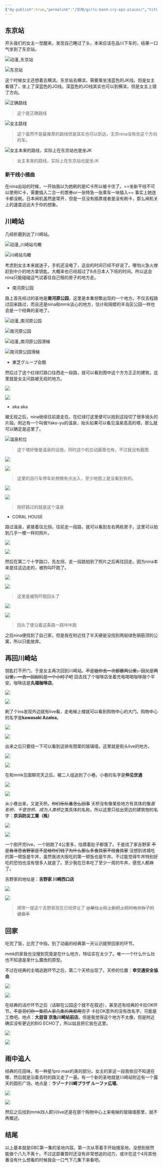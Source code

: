 ```yaml
---
{"dg-publish":true,"permalink":"/实用/girls-band-cry-ep1-places/","title":"GBC第一话 圣地考究（非完整版）","tags":["动漫"],"created":"2024-04-06 12:15","updated":"2024-04-17 21:25"}
---
```



## 东京站

开头我们的女主一觉醒来，发现自己睡过了头，本来应该在品川下车的，结果一口气坐到了东京站。

![动漫_东京站](https://s2.loli.net/2024/04/06/6UztbIYnxNgcQHE.jpg)

![东京站](http://cdn.sallyn.site/%E4%B8%9C%E4%BA%AC%E7%AB%99.png)

这个时候女主还想着去横滨。东京站去横滨，需要乘坐浅蓝色的JK线。但是女主看错了，坐上了深蓝色的JO线。深蓝色的JO线其实也可以到横滨，但是女主上错了方向。

![正确路线](https://s2.loli.net/2024/04/06/p38lsN96vZuCOmW.png)

> 这个是正确路线 

![女主路线](https://s2.loli.net/2024/04/06/XA5UvgMN9JKufdY.png)

> 这个虽然不是最推荐的路线但是其实也可以到达，无奈nina没有坐这个方向的车。

![女主本来的路线，实际上在东京站也是坐JK](https://s2.loli.net/2024/04/06/rcF4NOAMejuQ3fa.jpg)

> 女主本来的路线，实际上在东京站也是坐JK

### 新干线小插曲

在nina出站的时候，一开始我以为她刷的是IC卡所以被卡住了。==坐新干线不可以使用IC卡，需要插入二合一的票券or一张特急一张乘车一块插入== 事实上她连卡都没刷。日本闸机虽然是常开，但是一旦没有插票或者是没有刷卡，那么闸机关上的速度远远大于你的想象。

## 川崎站

几经折磨到达了川崎站。

![动漫_川崎站鸟瞰](https://s2.loli.net/2024/04/06/o9MVXFjrCANYDGe.jpg)

![川崎站鸟瞰](https://s2.loli.net/2024/04/06/JIAt7qCY4alZRWV.png)

考虑到女主本来就迷子，手机还没电了，这会的时间已经不好说了。哪怕火急火燎赶到中介的地方拿钥匙，大概率也已经超过了8点日本人下班的时间。所以这会nina只能碰碰运气试着往自己租的房子的地方走。

- 南河原公园

路上首先经过的圣地是**南河原公园**，这里是本集频繁出现的一个地方。不仅去程路过回来路过，而且还是nina和mmk谈心的地方，估计和隔壁的丰岛区公园一样也会是一个经典的圣地了。

![动漫_南河原公园](https://s2.loli.net/2024/04/06/fLG4Qj5bTJaD9cY.jpg)

![南河原公园](https://s2.loli.net/2024/04/06/1TnzXEi65AY4KU2.png)

![动漫_南河原公园滑梯](https://s2.loli.net/2024/04/06/VAqPuvZpSi5RDlc.jpg)

![南河原公园滑梯](https://s2.loli.net/2024/04/06/fFkmxO2yMtHZcu3.png)

- 東芝グループ会館

然后过了这个红绿灯路口往西走一段路，就可以看到图中这个方方正正的建筑，这里就是女主问路被无视的地方。

![](https://s2.loli.net/2024/04/06/cCFgs4iQdXSAPVY.jpg)

![](https://s2.loli.net/2024/04/06/c7XgS25UlILtC9n.png)

- aka aka

被无视之后，nina继续往前直走在。在红绿灯这里便可以拍到这段切了很多镜头的片段。附近有一个叫做Yako-yu的温泉，抬头如果可以看见温泉高高的塔，那么就可以确定是这里了。

![温泉机位](https://s2.loli.net/2024/04/06/C6OnHJgERiAbLeD.png)

> 这个塔好像是温泉的设施，同时这个机位动画里也有，不过我没有截图

![](https://s2.loli.net/2024/04/06/JmOewxqjrHVgs3z.jpg)

![](https://s2.loli.net/2024/04/06/ubLy8zJfMYWmZjp.png)

> 这里的自行车停车处稍微有点出入，至少地图上是没看到有的。

![](https://s2.loli.net/2024/04/06/armJ7IRG4UsN3gA.jpg)

![](https://s2.loli.net/2024/04/06/uUHSsXpDqjYZfaR.png)

> 刚好路过的就是这个温泉

- CORAL HOUSE

路过温泉，紧接着往北拐。往前走一段路，就可以看到左右两栋房子。这里可以拍到几乎一模一样的照片。

![](https://s2.loli.net/2024/04/06/1bdBpw9zu5j4FcX.png)

![](https://s2.loli.net/2024/04/06/i6COcS2XdNhAJum.png)

然后在第二个十字路口，先左拐，走一段路拍到了照片之后再往回走。因为nina本来是往这边走的，被狗叫吓跑了。

![](https://s2.loli.net/2024/04/06/2SzAtaI7u8ZMLv6.jpg)

![](https://s2.loli.net/2024/04/06/apdwebkrZPCIoMx.png)

> 这里是被狗吓跑回头了

![](https://s2.loli.net/2024/04/06/qbrN8lGJK9VgUaD.jpg)

![](https://s2.loli.net/2024/04/06/lVafO96jIoN53rk.png)

> 回头了便沿着这条路一路咔咔跑

之后nina便找到了自己家，但是我在附近找了半天硬是没找到两层绿色钢筋顶的公寓，所以只能放弃。

## 再回川崎站

钥匙打不开门，于是女主再次回到川崎站。~~不是姐你去一次都要两公里，回又是两公里，一去一回起码是一个小时了吧~~ 回去找了个咖啡店坐着充电喝喝咖啡报个平安。咖啡店是**丸福咖啡店**。

![](https://s2.loli.net/2024/04/06/UENPQ6sj7AT82dM.jpg)

![](https://s2.loli.net/2024/04/06/KULj319hQyxYE2v.png)

刷了个ins发现外边就有live看，走电梯上楼就可以看到购物中心的大门。购物中心的名字是**kawasaki Azalea**。

![](https://s2.loli.net/2024/04/06/vwbFQ7O4tkUPxGY.jpg)

![](https://s2.loli.net/2024/04/06/Q1aprWT5ny6qceN.png)

出来之后只要绕一下可以看到这排有图案的玻璃墙，这里就是街头live的地方。

![](https://s2.loli.net/2024/04/06/tVJGzPLZfmKkAUC.jpg)

![](https://s2.loli.net/2024/04/06/VrDEOQ1oKHIAbTU.png)

在和mmk见面聊完天之后，被二人组追到了小巷。小巷的名字是**仲见世通**

![](https://s2.loli.net/2024/04/06/PKrYbc1FHNRhUuQ.jpg)

![](https://s2.loli.net/2024/04/06/aCQ7SzELBTWOqIA.png)

从小巷出来，又是天桥。~~你们乐队番怎么回事~~ 天桥没有像某些地方有具体的像*面影桥、千登世桥、成为人类桥*之类具体的名称。所以这里只给出旁边的建筑物的名字：**京浜防災工業（株）**

![](https://s2.loli.net/2024/04/06/D19mlWG6f4jRuEH.jpg)

![](https://s2.loli.net/2024/04/06/DGemAXr1M2NLju7.png)

一个刚开完live，一个刚跑了4公里多，估摸着肚子都饿了。于是找了家吉野家 ~~不是我寻思吉野家是不是给你们钱了为什么那么多食其家不找食其家~~ 没想到进城吃的第一顿饭是牛丼，虽然我进大阪吃的第一顿饭也是牛丼。不过能觉得牛丼特别好吃的恐怕也没有很多人就是了。至少我在日本吃了至少一周的牛丼，感觉人都麻了。

吉野家的地址是：**吉野家 川崎西口店**

![](https://s2.loli.net/2024/04/06/c8xnLAJgKruWzOq.jpg)

![](https://s2.loli.net/2024/04/06/JfIUSKG3gR4EWrd.png)

> 顺带一提这个吉野家现在已经停业了 ~~@某位上班上到把上班的地方拆了的键盘手~~

## 回家

吃完了饭，比完了中指，到了动画的经典第一天认识就带回家的环节。

mmk的家我也没搜到究竟是在什么地方，特征实在太少了。唯一一个什么什么社也不知道是拿什么魔改的原型。

不过在经典的主唱逃跑环节之后，第二个天桥出现了。天桥的位置：**幸交通安全協会**

![](https://s2.loli.net/2024/04/06/hmoXI83cKxnygFH.jpg)

![](https://s2.loli.net/2024/04/06/SrGxTZdqvboajCw.png)

在经典的话疗环节之后（话聊在公园这个就不在叙述），甚至还有经典的卡拉OK环节。~~不是哥们你一集把人家几集的典都用完了~~ 卡拉OK意外的没有改名字，可能是工商吧。地点：**大迴音 京急川崎站前店**。但是我觉得这个地方不太像，但是附近确实没有更近的BIG ECHO了，所以姑且把它放在这里。

![](https://s2.loli.net/2024/04/06/Pp8QsSTdMuKeZUC.jpg)

![](https://s2.loli.net/2024/04/06/1BlhgePEXzOQrfH.png)

## 雨中追人

经典的花田味，有一种星1pro max的美的部分。女主的家这一段我依旧不知道在哪，然后就是沿着去时的路又走了一遍。有一个新的圣地就是川崎站附近有一个露天的圆形广场，地点是：**ラゾーナ川崎プラザ ルーファ広場**。

![](https://s2.loli.net/2024/04/06/Q3R7edGm8YlbCKj.jpg)

![](https://s2.loli.net/2024/04/06/M6gnuew5loRHtfk.jpg)

然后之后找到mmk四人即兴live还是在那个购物中心上来电梯的玻璃墙那里，就不再概述。

## 结尾

以上基本就是GBC第一集的圣地内容。第一次从零着手开始搜圣地，没想到居然能做个八九不离十。不过这部番暂时还没有非常想追的动力，或许在这个4月其他番没有什么想看的时候我会一口气下几集下来看吧。